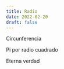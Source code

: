 ```yaml
---
title: Radio
date: 2022-02-20
draft: false
---
```


Circunferencia 

Pi por radio cuadrado 

Eterna verdad